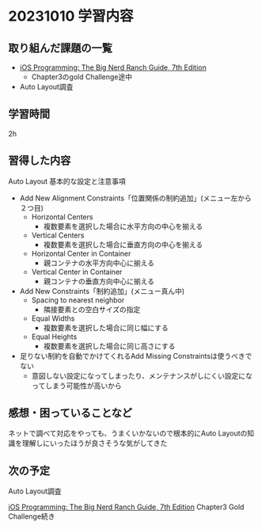 # 20231010 学習内容

## 取り組んだ課題の一覧

- [iOS Programming: The Big Nerd Ranch Guide, 7th Edition](https://www.informit.com/store/ios-programming-the-big-nerd-ranch-guide-9780135264027)
  - Chapter3のgold Challenge途中
- Auto Layout調査

## 学習時間

2h

## 習得した内容

Auto Layout 基本的な設定と注意事項

- Add New Alignment Constraints「位置関係の制約追加」(メニュー左から２つ目)
  - Horizontal Centers
    - 複数要素を選択した場合に水平方向の中心を揃える
  - Vertical Centers
    - 複数要素を選択した場合に垂直方向の中心を揃える
  - Horizontal Center in Container
    - 親コンテナの水平方向中心に揃える
  - Vertical Center in Container
    - 親コンテナの垂直方向中心に揃える
- Add New Constraints「制約追加」(メニュー真ん中)
  - Spacing to nearest neighbor
    - 隣接要素との空白サイズの指定
  - Equal Widths
    - 複数要素を選択した場合に同じ幅にする
  - Equal Heights
    - 複数要素を選択した場合に同じ高さにする
- 足りない制約を自動でかけてくれるAdd Missing Constraintsは使うべきでない
  - 意図しない設定になってしまったり、メンテナンスがしにくい設定になってしまう可能性が高いから

## 感想・困っていることなど

ネットで調べて対応をやっても、うまくいかないので根本的にAuto Layoutの知識を理解しにいったほうが良さそうな気がしてきた

## 次の予定

Auto Layout調査

[iOS Programming: The Big Nerd Ranch Guide, 7th Edition](https://www.informit.com/store/ios-programming-the-big-nerd-ranch-guide-9780135264027) Chapter3
Gold Challenge続き

